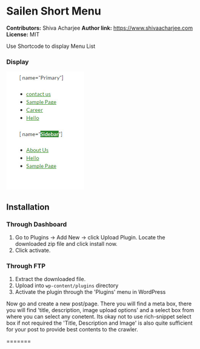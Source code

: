  
# Sailen Short Menu  #
**Contributors:** Shiva Acharjee
**Author link:** https://www.shivaacharjee.com
**License:** MIT  

Use Shortcode to display Menu List



### Display ###

<img src="Screenshot-1.jpg"/>

 



## Installation ##

### Through Dashboard ###
1. Go to Plugins -> Add New -> click Upload Plugin. Locate the downloaded zip file and click install now.
2. Click activate. 

### Through FTP ###
1. Extract the downloaded file. 
1. Upload into `wp-content/plugins` directory
2. Activate the plugin through the 'Plugins' menu in WordPress

Now go and create a new post/page. There you will find a meta box, there you will find 'title, description, image upload options'
and a select box from where you can select any conetent. Its okay not to use rich-snippet select box if not required the 'Title, Description and Image' is also quite sufficient for your post to provide best contents to the crawler.




 
=======
 

